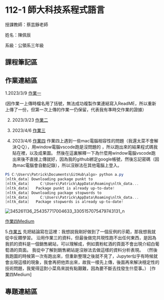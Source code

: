# 112-1 師大科技系程式語言
授課教師：蔡芸錚老師 

姓名：陳佩辰 

系級：公領系三年級 


## 課程筆記區

## 作業連結區
1.2023/3/9 [作業一](https://github.com/Ashlee9133/112-1-NTNU_TAHRD_Programming-Language/blob/main/0309_Week3_Hw1.ipynb)


(因作業一上傳時檔名用了括號，無法成功複製作業連結寫入ReadME，所以重新上傳了一份，但第一次上傳的作業一仍保留，代表我有準時交作業的證據）


2. 2023/3/23 [作業二](https://github.com/Ashlee9133/112-1-NTNU_TAHRD_Programming-Language/blob/main/HW2.ipynb)

3. 2023/4/6 [作業三](https://github.com/Ashlee9133/112-1-NTNU_TAHRD_Programming-Language/blob/main/HW3.ipynb)

4. 2023/4/6 [作業四](https://github.com/Ashlee9133/112-1-NTNU_TAHRD_Programming-Language/blob/main/HW4_2.ipynb)
作業四上遇到一些mac電腦相容性的問題（我還太菜不會解決ＱＱ），用window電腦vscode跑是沒問題的
，所以跑出來的結果程式碼我貼在裡，以及成果圖。
然後在這裏解釋一下為什麼用window電腦vscode跑出來後不直接上傳就好，因為我的github綁定google帳號，然後忘記密碼（因為mac電腦會自動記錄），所以沒辦法在其他電腦上登入。
```powershell
PS C:\Users\Patrick\Documents\GitHub\algo> python a.py
[nltk_data] Downloading package punkt to
[nltk_data]     C:\Users\Patrick\AppData\Roaming\nltk_data...
[nltk_data]   Package punkt is already up-to-date!
[nltk_data] Downloading package stopwords to
[nltk_data]     C:\Users\Patrick\AppData\Roaming\nltk_data...
[nltk_data]   Package stopwords is already up-to-date!

```  

![345261136_254357717004633_3305157075479743131_n](https://user-images.githubusercontent.com/99531648/236668007-607fb31a-fdbb-465b-91fe-c1c61a90d1bf.png)

[作業四Medium](https://medium.com/@amanda55131/葡萄酒愛好者之路-98beec7ce965)

5.[作業五]()
先把結論寫在這裡：我想說我剛好做到了一個反例的示範，那我想我就從中反饋學習。
沿用作業三的資料，但最後做完共現性跑不出任何東西，是因為我抓的資料是一個銷售網站，可以理解成，例如賣粉紅酒的頁面不會出現介紹白葡萄酒的頁面。
我從中了解到銷售網站是沒辦法去做這樣的資料分析表現。
（然後我跑圖的時候第一次有跑出來，但重新整理之後就不見了，Jupyter似乎有時候就會出現這樣的現象，我會再把他弄出來，故我一樣先上傳，後面再來解決穩定性的技術問題，我覺得這對小菜鳥來說有點艱難，因為要不斷去找發生什麼事。）
[作業四Medium]

## 專題連結區
